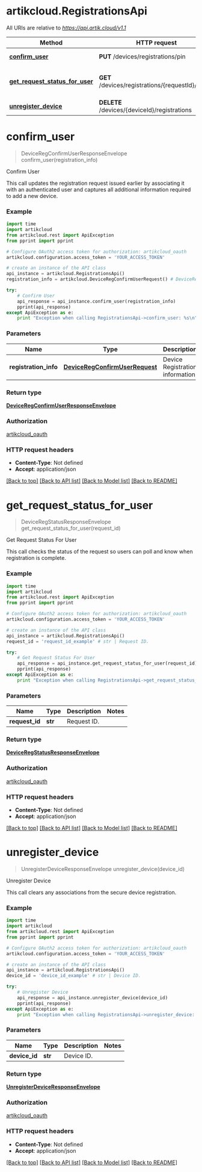 # artikcloud.RegistrationsApi

All URIs are relative to *https://api.artik.cloud/v1.1*

Method | HTTP request | Description
------------- | ------------- | -------------
[**confirm_user**](RegistrationsApi.md#confirm_user) | **PUT** /devices/registrations/pin | Confirm User
[**get_request_status_for_user**](RegistrationsApi.md#get_request_status_for_user) | **GET** /devices/registrations/{requestId}/status | Get Request Status For User
[**unregister_device**](RegistrationsApi.md#unregister_device) | **DELETE** /devices/{deviceId}/registrations | Unregister Device


# **confirm_user**
> DeviceRegConfirmUserResponseEnvelope confirm_user(registration_info)

Confirm User

This call updates the registration request issued earlier by associating it with an authenticated user and captures all additional information required to add a new device.

### Example 
```python
import time
import artikcloud
from artikcloud.rest import ApiException
from pprint import pprint

# Configure OAuth2 access token for authorization: artikcloud_oauth
artikcloud.configuration.access_token = 'YOUR_ACCESS_TOKEN'

# create an instance of the API class
api_instance = artikcloud.RegistrationsApi()
registration_info = artikcloud.DeviceRegConfirmUserRequest() # DeviceRegConfirmUserRequest | Device Registration information.

try: 
    # Confirm User
    api_response = api_instance.confirm_user(registration_info)
    pprint(api_response)
except ApiException as e:
    print "Exception when calling RegistrationsApi->confirm_user: %s\n" % e
```

### Parameters

Name | Type | Description  | Notes
------------- | ------------- | ------------- | -------------
 **registration_info** | [**DeviceRegConfirmUserRequest**](DeviceRegConfirmUserRequest.md)| Device Registration information. | 

### Return type

[**DeviceRegConfirmUserResponseEnvelope**](DeviceRegConfirmUserResponseEnvelope.md)

### Authorization

[artikcloud_oauth](../README.md#artikcloud_oauth)

### HTTP request headers

 - **Content-Type**: Not defined
 - **Accept**: application/json

[[Back to top]](#) [[Back to API list]](../README.md#documentation-for-api-endpoints) [[Back to Model list]](../README.md#documentation-for-models) [[Back to README]](../README.md)

# **get_request_status_for_user**
> DeviceRegStatusResponseEnvelope get_request_status_for_user(request_id)

Get Request Status For User

This call checks the status of the request so users can poll and know when registration is complete.

### Example 
```python
import time
import artikcloud
from artikcloud.rest import ApiException
from pprint import pprint

# Configure OAuth2 access token for authorization: artikcloud_oauth
artikcloud.configuration.access_token = 'YOUR_ACCESS_TOKEN'

# create an instance of the API class
api_instance = artikcloud.RegistrationsApi()
request_id = 'request_id_example' # str | Request ID.

try: 
    # Get Request Status For User
    api_response = api_instance.get_request_status_for_user(request_id)
    pprint(api_response)
except ApiException as e:
    print "Exception when calling RegistrationsApi->get_request_status_for_user: %s\n" % e
```

### Parameters

Name | Type | Description  | Notes
------------- | ------------- | ------------- | -------------
 **request_id** | **str**| Request ID. | 

### Return type

[**DeviceRegStatusResponseEnvelope**](DeviceRegStatusResponseEnvelope.md)

### Authorization

[artikcloud_oauth](../README.md#artikcloud_oauth)

### HTTP request headers

 - **Content-Type**: Not defined
 - **Accept**: application/json

[[Back to top]](#) [[Back to API list]](../README.md#documentation-for-api-endpoints) [[Back to Model list]](../README.md#documentation-for-models) [[Back to README]](../README.md)

# **unregister_device**
> UnregisterDeviceResponseEnvelope unregister_device(device_id)

Unregister Device

This call clears any associations from the secure device registration.

### Example 
```python
import time
import artikcloud
from artikcloud.rest import ApiException
from pprint import pprint

# Configure OAuth2 access token for authorization: artikcloud_oauth
artikcloud.configuration.access_token = 'YOUR_ACCESS_TOKEN'

# create an instance of the API class
api_instance = artikcloud.RegistrationsApi()
device_id = 'device_id_example' # str | Device ID.

try: 
    # Unregister Device
    api_response = api_instance.unregister_device(device_id)
    pprint(api_response)
except ApiException as e:
    print "Exception when calling RegistrationsApi->unregister_device: %s\n" % e
```

### Parameters

Name | Type | Description  | Notes
------------- | ------------- | ------------- | -------------
 **device_id** | **str**| Device ID. | 

### Return type

[**UnregisterDeviceResponseEnvelope**](UnregisterDeviceResponseEnvelope.md)

### Authorization

[artikcloud_oauth](../README.md#artikcloud_oauth)

### HTTP request headers

 - **Content-Type**: Not defined
 - **Accept**: application/json

[[Back to top]](#) [[Back to API list]](../README.md#documentation-for-api-endpoints) [[Back to Model list]](../README.md#documentation-for-models) [[Back to README]](../README.md)

